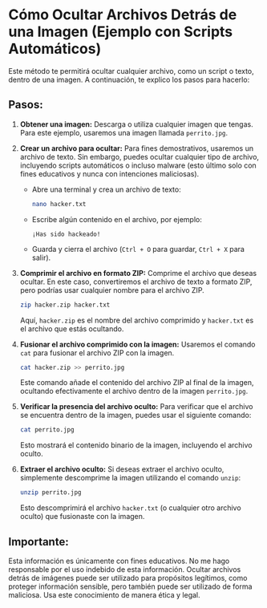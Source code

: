 # Cómo Ocultar Archivos Detrás de una Imagen (Ejemplo con Scripts Automáticos)

Este método te permitirá ocultar cualquier archivo, como un script o texto, dentro de una imagen. A continuación, te explico los pasos para hacerlo:

## Pasos:

1. **Obtener una imagen:** Descarga o utiliza cualquier imagen que tengas. Para este ejemplo, usaremos una imagen llamada `perrito.jpg`.

2. **Crear un archivo para ocultar:** Para fines demostrativos, usaremos un archivo de texto. Sin embargo, puedes ocultar cualquier tipo de archivo, incluyendo scripts automáticos o incluso malware (esto último solo con fines educativos y nunca con intenciones maliciosas).

    - Abre una terminal y crea un archivo de texto:
      ```bash
      nano hacker.txt
      ```
    - Escribe algún contenido en el archivo, por ejemplo:
      ```
      ¡Has sido hackeado!
      ```
    - Guarda y cierra el archivo (`Ctrl + O` para guardar, `Ctrl + X` para salir).

3. **Comprimir el archivo en formato ZIP:** Comprime el archivo que deseas ocultar. En este caso, convertiremos el archivo de texto a formato ZIP, pero podrías usar cualquier nombre para el archivo ZIP.

    ```bash
    zip hacker.zip hacker.txt
    ```
    Aquí, `hacker.zip` es el nombre del archivo comprimido y `hacker.txt` es el archivo que estás ocultando.

4. **Fusionar el archivo comprimido con la imagen:** Usaremos el comando `cat` para fusionar el archivo ZIP con la imagen.

    ```bash
    cat hacker.zip >> perrito.jpg
    ```
    Este comando añade el contenido del archivo ZIP al final de la imagen, ocultando efectivamente el archivo dentro de la imagen `perrito.jpg`.

5. **Verificar la presencia del archivo oculto:** Para verificar que el archivo se encuentra dentro de la imagen, puedes usar el siguiente comando:

    ```bash
    cat perrito.jpg
    ```
    Esto mostrará el contenido binario de la imagen, incluyendo el archivo oculto.

6. **Extraer el archivo oculto:** Si deseas extraer el archivo oculto, simplemente descomprime la imagen utilizando el comando `unzip`:

    ```bash
    unzip perrito.jpg
    ```
    Esto descomprimirá el archivo `hacker.txt` (o cualquier otro archivo oculto) que fusionaste con la imagen.

## Importante:

Esta información es únicamente con fines educativos. No me hago responsable por el uso indebido de esta información. Ocultar archivos detrás de imágenes puede ser utilizado para propósitos legítimos, como proteger información sensible, pero también puede ser utilizado de forma maliciosa. Usa este conocimiento de manera ética y legal.
